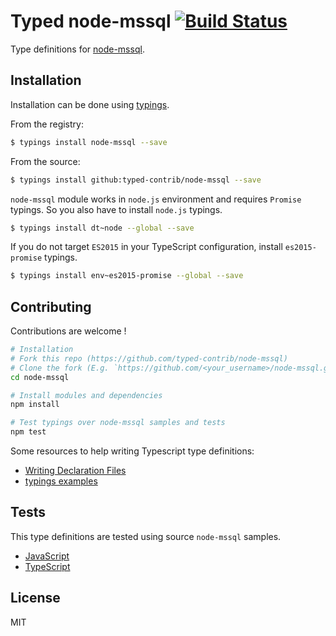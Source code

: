 # Typed node-mssql [![Build Status](https://travis-ci.org/typed-contrib/node-mssql.svg?branch=master)](https://travis-ci.org/typed-contrib/node-mssql)

Type definitions for [node-mssql](https://github.com/patriksimek/node-mssql).

## Installation

Installation can be done using [typings](https://github.com/typings/typings).

From the registry:
```bash
$ typings install node-mssql --save
```

From the source:
```bash
$ typings install github:typed-contrib/node-mssql --save
```

`node-mssql` module works in `node.js` environment and requires `Promise` typings.
So you also have to install `node.js` typings.

```bash
$ typings install dt~node --global --save
```

If you do not target `ES2015` in your TypeScript configuration, install `es2015-promise` typings.

```bash
$ typings install env~es2015-promise --global --save
```

## Contributing

Contributions are welcome !

```bash
# Installation
# Fork this repo (https://github.com/typed-contrib/node-mssql)
# Clone the fork (E.g. `https://github.com/<your_username>/node-mssql.git`)
cd node-mssql

# Install modules and dependencies
npm install

# Test typings over node-mssql samples and tests
npm test
```

Some resources to help writing Typescript type definitions:
 * [Writing Declaration Files](http://www.typescriptlang.org/docs/handbook/writing-declaration-files.html)
 * [typings examples](https://github.com/typings/typings/blob/master/docs/examples.md)

## Tests

This type definitions are tested using source `node-mssql` samples.
 * [JavaScript](https://github.com/patriksimek/node-mssql)
 * [TypeScript](https://github.com/typed-contrib/node-mssql/tree/master/test)

## License

MIT
